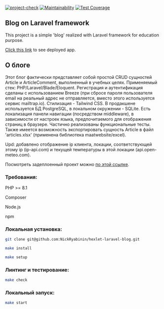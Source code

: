 [![project-check](https://github.com/NickRyabinin/hexlet-laravel-blog/actions/workflows/project-check.yml/badge.svg)](https://github.com/NickRyabinin/hexlet-laravel-blog/actions/workflows/project-check.yml)
[![Maintainability](https://api.codeclimate.com/v1/badges/cb8075265836d93e63be/maintainability)](https://codeclimate.com/github/NickRyabinin/hexlet-laravel-blog/maintainability)
[![Test Coverage](https://api.codeclimate.com/v1/badges/cb8075265836d93e63be/test_coverage)](https://codeclimate.com/github/NickRyabinin/hexlet-laravel-blog/test_coverage)

## Blog on Laravel framework

This project is a simple 'blog' realized with Laravel framework for education purpose.

[Click this link](https://blog-ckij.onrender.com) to see deployed app.

## О блоге

Этот блог фактически представляет собой простой CRUD сущностей Article и ArticleComment,
выполненный в учебных целях. Применяемый стек: PHP/Laravel/Blade/Eloquent. Регистрация и аутентификация
сделаны с использованием Breeze (при сбросе пароля пользователя email на реальный адрес не отправляется,
вместо этого используется сервис mailtrap.io). Стилизация - Tailwind CSS. В продакшене используется
БД PostgreSQL, в локальном окружении - SQLite. Есть локализация панели навигации (посредством middleware),
в зависимости от настроек языка, предпочитаемого для отображения страниц в браузере. Частично реализованы
функциональные тесты. Также имеется возможность экспортировать сущность Article в файл 'articles.xlsx'
(применена библиотека maatwebsite/excel).


Upd: добавлено отображение ip клиента, локации, соответствующей этому ip (ip-api.com) и текущей температуры
в этой локации (api.open-meteo.com).

Посмотреть задеплоенный проект можно [по этой ссылке](https://blog-ckij.onrender.com).

### Требования:
PHP >= 8.1

Composer

Node.js

npm

### Локальная установка:
```bash
git clone git@github.com:NickRyabinin/hexlet-laravel-blog.git

make install

make setup
```
### Линтинг и тестирование:
```bash
make check
```
### Локальный запуск:
```bash
make start
```

